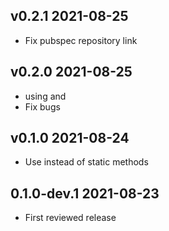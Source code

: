## v0.2.1 2021-08-25

- Fix pubspec repository link

## v0.2.0 2021-08-25

-  using  and 
- Fix bugs

## v0.1.0 2021-08-24

- Use  instead of static methods

## 0.1.0-dev.1 2021-08-23

- First reviewed release

